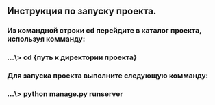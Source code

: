 <h2>Инструкция по запуску проекта.</h2>
<h3>Из командной строки cd перейдите в каталог проекта, используя комманду:</h3>
<h3>...\> cd {путь к директории проекта}</h3>
<h3>Для запуска проекта выполните следующую комманду:</h3>
<h3>...\> python manage.py runserver</h3>
